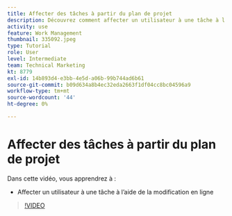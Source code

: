 ```yaml
---
title: Affecter des tâches à partir du plan de projet
description: Découvrez comment affecter un utilisateur à une tâche à l’aide de la modification en ligne dans une [!DNL  Workfront] projet.
activity: use
feature: Work Management
thumbnail: 335092.jpeg
type: Tutorial
role: User
level: Intermediate
team: Technical Marketing
kt: 8779
exl-id: 14b893d4-e3bb-4e5d-a06b-99b744ad6b61
source-git-commit: b09d634a8b4ec32eda2663f1df04cc8bc04596a9
workflow-type: tm+mt
source-wordcount: '44'
ht-degree: 0%

---
```


# Affecter des tâches à partir du plan de projet

Dans cette vidéo, vous apprendrez à :

* Affecter un utilisateur à une tâche à l’aide de la modification en ligne

>[!VIDEO](https://video.tv.adobe.com/v/335092/?quality=12)

<!---
learn more urls:
Notifications: Information about work assigned to me
Assign tasks
Personal time overview
Make smart assignments
Modify multiple user assignments in a task list
--->

